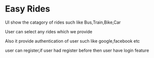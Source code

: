<h1>Easy Rides</h1>

<p>UI show the catagory of rides such like Bus,Train,Bike,Car<p>
<p>User can select any rides which we provide</p>
<p>Also it provide authentication of user such like google,facebook etc<p>
<p>user can register,if user had register before then user have login feature<p>
<br/>



